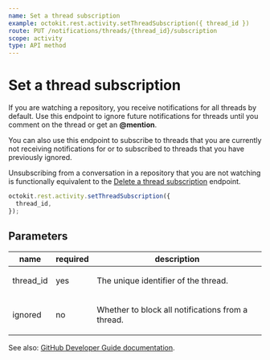 ```yaml
---
name: Set a thread subscription
example: octokit.rest.activity.setThreadSubscription({ thread_id })
route: PUT /notifications/threads/{thread_id}/subscription
scope: activity
type: API method
---
```


# Set a thread subscription

If you are watching a repository, you receive notifications for all threads by default. Use this endpoint to ignore future notifications for threads until you comment on the thread or get an **@mention**.

You can also use this endpoint to subscribe to threads that you are currently not receiving notifications for or to subscribed to threads that you have previously ignored.

Unsubscribing from a conversation in a repository that you are not watching is functionally equivalent to the [Delete a thread subscription](https://docs.github.com/rest/reference/activity#delete-a-thread-subscription) endpoint.

```js
octokit.rest.activity.setThreadSubscription({
  thread_id,
});
```

## Parameters

<table>
  <thead>
    <tr>
      <th>name</th>
      <th>required</th>
      <th>description</th>
    </tr>
  </thead>
  <tbody>
    <tr><td>thread_id</td><td>yes</td><td>

The unique identifier of the thread.

</td></tr>
<tr><td>ignored</td><td>no</td><td>

Whether to block all notifications from a thread.

</td></tr>
  </tbody>
</table>

See also: [GitHub Developer Guide documentation](https://docs.github.com/rest/reference/activity#set-a-thread-subscription).
